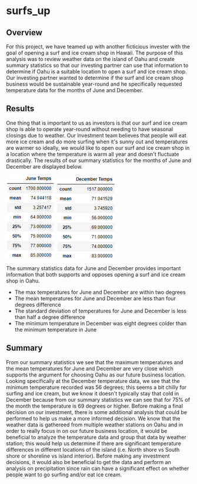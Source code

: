 # surfs_up

## Overview
For this project, we have teamed up with another ficticious invester with the goal of opening a surf and ice cream shop in Hawaii.  The purpose of this analysis was to review weather data on the island of Oahu and create summary statistics so that our investing partner can use that information to determine if Oahu is a suitable location to open a surf and ice cream shop.  Our investing partner wanted to determine if the surf and ice cream shop business would be sustainable year-round and he specifically requested temperature data for the months of June and December.
## Results
One thing that is important to us as investors is that our surf and ice cream shop is able to operate year-round without needing to have seasonal closings due to weather.  Our investment team believes that people will eat more ice cream and do more surfing when it's sunny out and temperatures are warmer so ideally, we would like to open our surf and ice cream shop in a location where the temperature is warm all year and doesn't fluctuate drastically.  The results of our summary statistics for the months of June and December are displayed below.

![june](june_temps.PNG)
![dec](dec_temps.PNG)

The summary statistics data for June and December provides important information that both supports and opposes opening a surf and ice cream shop in Oahu.
- The max temperatures for June and December are within two degrees
- The mean temperatures for June and December are less than four degrees difference
- The standard deviation of temperatures for June and December is less than half a degree difference
- The minimum temperature in December was eight degrees colder than the minimum temperature in June
## Summary
From our summary statistics we see that the maximum temperatures and the mean temperatures for June and December are very close which supports the argument for choosing Oahu as our future business location.  Looking specifically at the December temperature data, we see that the minimum temperature recorded was 56 degrees; this seems a bit chilly for surfing and ice cream, but we know it doesn't typically stay that cold in December because from our summary statistics we can see that for 75% of the month the temperature is 69 degrees or higher.  Before making a final decision on our investment, there is some additional analysis that could be performed to help us make a more informed decision.  We know that the weather data is gathereed from multiple weather stations on Oahu and in order to really focus in on our future business location, it would be beneficial to analyze the temperature data and group that data by weather station; this would help us determine if there are significant temperature differences in different locations of the island (i.e. North shore vs South shore or shoreline vs island interior).  Before making any investment decisions, it would also be beneficial to get the data and perform an analysis on precipitation since rain can have a significant effect on whether people want to go surfing and/or eat ice cream.
